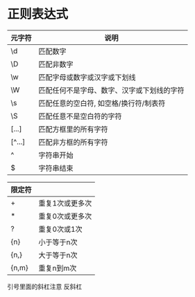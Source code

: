 # 正则表达式

| 元字符 | 说明                                       |
| ------ | ------------------------------------------ |
| \d     | 匹配数字                                   |
| \D     | 匹配非数字                                 |
| \w     | 匹配字母或数字或汉字或下划线               |
| \W     | 匹配任何不是字母、数字、汉字或下划线的字符 |
| \s     | 匹配任意的空白符, 如空格/换行符/制表符     |
| \S     | 匹配任意不是空白符的字符                   |
| [...]  | 匹配方框里的所有字符                       |
| [^...] | 匹配非方框的所有字符                       |
| ^      | 字符串开始                                 |
| $      | 字符串结束                                 |

| 限定符 |                 |
| ------ | --------------- |
| +      | 重复1次或更多次 |
| *      | 重复0次或更多次 |
| ?      | 重复0次或1次    |
| {n}    | 小于等于n次     |
| {n,}   | 大于等于n次     |
| {n,m}  | 重复n到m次      |

引号里面的斜杠注意 反斜杠